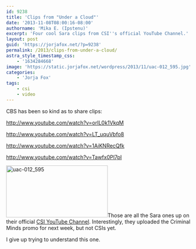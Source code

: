 ```yaml
---
id: 9238
title: 'Clips from "Under a Cloud"'
date: '2013-11-08T08:00:16-08:00'
authorname: 'Mika E. (Ipstenu)'
excerpt: 'Four cool Sara clips from CSI''s official YouTube Channel.'
layout: post
guid: 'https://jorjafox.net/?p=9238'
permalink: /2013/clips-from-under-a-cloud/
astra_style_timestamp_css:
    - '1634284668'
image: 'https://static.jorjafox.net/wordpress/2013/11/uac-012_595.jpg'
categories:
    - 'Jorja Fox'
tags:
    - csi
    - video
---
```


CBS has been so kind as to share clips:

http://www.youtube.com/watch?v=orlL0k1VkqM

http://www.youtube.com/watch?v=LT_uquVbfo8

http://www.youtube.com/watch?v=1AiKNRecQfk

http://www.youtube.com/watch?v=Tawfx0Pl7pI

<img src="//static.jorjafox.net/wordpress/2013/11/uac-012_595.jpg" alt="uac-012_595" width="275" height="140" class="alignleft size-thumbnail wp-image-9245" />Those are all the Sara ones up on their official <a href="http://www.youtube.com/user/CSI/videos">CSI YouTube Channel</a>. Interestingly, they uploaded the Criminal Minds promo for next week, but not CSIs yet.

I give up trying to understand this one.
